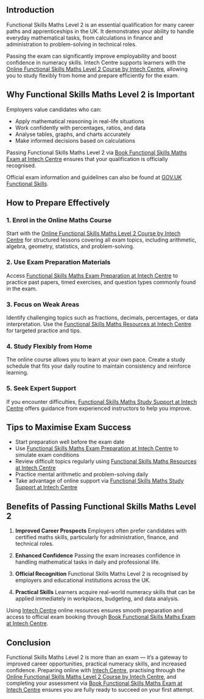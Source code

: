 ## **Introduction**

Functional Skills Maths Level 2 is an essential qualification for many career paths and apprenticeships in the UK. It demonstrates your ability to handle everyday mathematical tasks, from calculations in finance and administration to problem-solving in technical roles.

Passing the exam can significantly improve employability and boost confidence in numeracy skills. Intech Centre supports learners with the [Online Functional Skills Maths Level 2 Course by Intech Centre](https://www.intechcentre.co.uk/functional-skills-maths-level-2-course), allowing you to study flexibly from home and prepare efficiently for the exam.

## **Why Functional Skills Maths Level 2 is Important**

Employers value candidates who can:

* Apply mathematical reasoning in real-life situations
* Work confidently with percentages, ratios, and data
* Analyse tables, graphs, and charts accurately
* Make informed decisions based on calculations

Passing Functional Skills Maths Level 2 via [Book Functional Skills Maths Exam at Intech Centre](https://www.intechcentre.co.uk/book-functional-skills-maths-exam) ensures that your qualification is officially recognised.

Official exam information and guidelines can also be found at [GOV.UK Functional Skills](https://www.gov.uk/functional-skills).

## **How to Prepare Effectively**

### **1. Enrol in the Online Maths Course**

Start with the [Online Functional Skills Maths Level 2 Course by Intech Centre](https://www.intechcentre.co.uk/functional-skills-maths-level-2-course) for structured lessons covering all exam topics, including arithmetic, algebra, geometry, statistics, and problem-solving.

### **2. Use Exam Preparation Materials**

Access [Functional Skills Maths Exam Preparation at Intech Centre](https://www.intechcentre.co.uk/functional-skills-maths-exam-preparation) to practice past papers, timed exercises, and question types commonly found in the exam.

### **3. Focus on Weak Areas**

Identify challenging topics such as fractions, decimals, percentages, or data interpretation. Use the [Functional Skills Maths Resources at Intech Centre](https://www.intechcentre.co.uk/functional-skills-maths-resources) for targeted practice and tips.

### **4. Study Flexibly from Home**

The online course allows you to learn at your own pace. Create a study schedule that fits your daily routine to maintain consistency and reinforce learning.

### **5. Seek Expert Support**

If you encounter difficulties, [Functional Skills Maths Study Support at Intech Centre](https://www.intechcentre.co.uk/functional-skills-maths-study-support) offers guidance from experienced instructors to help you improve.

## **Tips to Maximise Exam Success**

* Start preparation well before the exam date
* Use [Functional Skills Maths Exam Preparation at Intech Centre](https://www.intechcentre.co.uk/functional-skills-maths-exam-preparation) to simulate exam conditions
* Review difficult topics regularly using [Functional Skills Maths Resources at Intech Centre](https://www.intechcentre.co.uk/functional-skills-maths-resources)
* Practice mental arithmetic and problem-solving daily
* Take advantage of online support via [Functional Skills Maths Study Support at Intech Centre](https://www.intechcentre.co.uk/functional-skills-maths-study-support)

## **Benefits of Passing Functional Skills Maths Level 2**

1. **Improved Career Prospects**
   Employers often prefer candidates with certified maths skills, particularly for administration, finance, and technical roles.

2. **Enhanced Confidence**
   Passing the exam increases confidence in handling mathematical tasks in daily and professional life.

3. **Official Recognition**
   Functional Skills Maths Level 2 is recognised by employers and educational institutions across the UK.

4. **Practical Skills**
   Learners acquire real-world numeracy skills that can be applied immediately in workplaces, budgeting, and data analysis.

Using [Intech Centre](https://www.intechcentre.co.uk) online resources ensures smooth preparation and access to official exam booking through [Book Functional Skills Maths Exam at Intech Centre](https://www.intechcentre.co.uk/book-functional-skills-maths-exam).

## **Conclusion**

Functional Skills Maths Level 2 is more than an exam — it’s a gateway to improved career opportunities, practical numeracy skills, and increased confidence. Preparing online with [Intech Centre](https://www.intechcentre.co.uk), practising through the [Online Functional Skills Maths Level 2 Course by Intech Centre](https://www.intechcentre.co.uk/functional-skills-maths-level-2-course), and completing your assessment via [Book Functional Skills Maths Exam at Intech Centre](https://www.intechcentre.co.uk/book-functional-skills-maths-exam) ensures you are fully ready to succeed on your first attempt.

